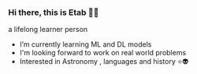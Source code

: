 ### Hi there, this is Etab 👩‍🦰
  a lifelong learner person 
- I’m currently learning ML and DL models
- I'm looking forward to work on real world problems
- Interested in Astronomy , languages and history ⭐👽

<!--
**etab12/etab12** is a ✨ _special_ ✨ repository because its `README.md` (this file) appears on your GitHub profile.

Here are some ideas to get you started:
- lifelong learner 
- I’m currently learning ML and DL models
- I'm looking forward to work on real world problems 

-->
